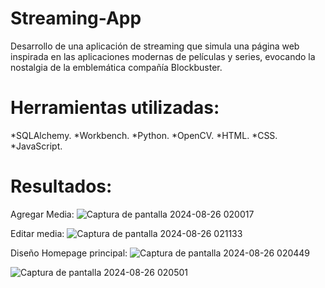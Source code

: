 # Streaming-App
Desarrollo de una aplicación de streaming que simula una página web inspirada en las aplicaciones modernas de películas y series, evocando la nostalgia de la emblemática compañía Blockbuster.

# Herramientas utilizadas:
*SQLAlchemy.
*Workbench.
*Python.
*OpenCV.
*HTML.
*CSS.
*JavaScript.

# Resultados:
Agregar Media:
![Captura de pantalla 2024-08-26 020017](https://github.com/user-attachments/assets/7d23f60b-13d2-4947-ae34-e1ac247b44fd)

Editar media:
![Captura de pantalla 2024-08-26 021133](https://github.com/user-attachments/assets/f66be019-80e3-41d2-9249-30c9ba7981de)

Diseño Homepage principal:
![Captura de pantalla 2024-08-26 020449](https://github.com/user-attachments/assets/0db3e109-3596-4f70-9689-5e84e9e3b6ae)

![Captura de pantalla 2024-08-26 020501](https://github.com/user-attachments/assets/c0b43958-9193-4153-8974-debe6a1c5719)
